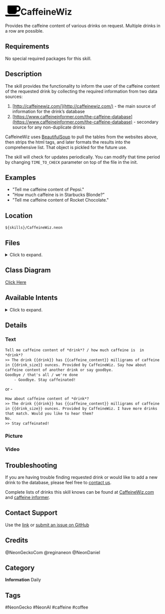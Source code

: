 # <img src='./logo.svg' card_color="#FF8600" width="50" style="vertical-align:bottom" style="vertical-align:bottom">CaffeineWiz

Provides the caffeine content of various drinks on request. Multiple drinks in a row are possible.

## Requirements

No special required packages for this skill.

## Description

The skill provides the functionality to inform the user of the caffeine content of the requested drink by collecting the required information from two data sources:

1.  [http://caffeinewiz.com/](http://caffeinewiz.com/) - the main source of information for the drink’s database
2.  [https://www.caffeineinformer.com/the-caffeine-database](https://www.caffeineinformer.com/the-caffeine-database) - secondary source for any non-duplicate drinks
    

CaffeineWiz uses [BeautifulSoup](https://www.crummy.com/software/BeautifulSoup/bs4/doc/) to pull the tables from the websites above, then strips the html tags, and later formats the results into the comprehensive list. That object is pickled for the future use.

The skill will check for updates periodically. You can modify that time period by changing `TIME_TO_CHECK` parameter on top of the file in the init.

## Examples
* "Tell me caffeine content of Pepsi."
* "How much caffeine is in Starbucks Blonde?"
* "Tell me caffeine content of Rocket Chocolate."


## Location

    ${skills}/CaffeineWiz.neon

## Files

 <details>
<summary>Click to expand.</summary>
<br>   

        ${skills}/CaffeineWiz.neon/drinkList_from_caffeine_informer.txt  
        ${skills}/CaffeineWiz.neon/drinkList_from_caffeine_wiz.txt  
        ${skills}/CaffeineWiz.neon/__init__.py  
        ${skills}/CaffeineWiz.neon/README.md  
        ${skills}/CaffeineWiz.neon/settings.json  
        ${skills}/CaffeineWiz.neon/test/intent  
        ${skills}/CaffeineWiz.neon/dialog/en-us  
        ${skills}/CaffeineWiz.neon/test  
        ${skills}/CaffeineWiz.neon/vocab/en-us/Neon.voc  
        ${skills}/CaffeineWiz.neon/regex/en-us  
        ${skills}/CaffeineWiz.neon/dialog/de-de  
        ${skills}/CaffeineWiz.neon/vocab/en-us/YesIDo.voc  
        ${skills}/CaffeineWiz.neon/test/intent/001.CaffeineContentIntent.intent.json  
        ${skills}/CaffeineWiz.neon/vocab/de-de/CaffeineKeyword.voc  
        ${skills}/CaffeineWiz.neon/dialog/de-de/drink.caffeine.dialog  
        ${skills}/CaffeineWiz.neon/vocab/en-us/UpdateCaffeine.voc  
        ${skills}/CaffeineWiz.neon/dialog  
        ${skills}/CaffeineWiz.neon/vocab/en-us  
        ${skills}/CaffeineWiz.neon/vocab  
        ${skills}/CaffeineWiz.neon/test/intent/004.NoIntent.intent.json  
        ${skills}/CaffeineWiz.neon/regex  
        ${skills}/CaffeineWiz.neon/vocab/de-de  
        ${skills}/CaffeineWiz.neon/regex/de-de  
        ${skills}/CaffeineWiz.neon/vocab/en-us/CaffeineKeyword.voc  
        ${skills}/CaffeineWiz.neon/vocab/de-de/GoodbyeKeyword.voc  
        ${skills}/CaffeineWiz.neon/vocab/en-us/GoodbyeKeyword.voc  
        ${skills}/CaffeineWiz.neon/test/intent/003.YesIDoIntent.intent.json  
        ${skills}/CaffeineWiz.neon/dialog/en-us/drink.caffeine.dialog  
        ${skills}/CaffeineWiz.neon/test/intent/002.CaffeineContentGoodbyeIntent.intent.json  
        ${skills}/CaffeineWiz.neon/vocab/en-us/NoIntent.voc  
        ${skills}/CaffeineWiz.neon/regex/de-de/drink.rx  
        ${skills}/CaffeineWiz.neon/regex/en-us/drink.rx

</details> 

## Class Diagram

[Click Here](https://0000.us/klatchat/app/files/neon_images/class_diagrams/CaffeineWiz.png)

## Available Intents
<details>
<summary>Click to expand.</summary>
<br>

### GoodbyeKeyword.voc

    goodbye  
    that's all  
    we're done

### UpdateCaffeine.voc

    update caffeine wiz database  
    update caffeine database

### Neon.voc

    neon  
    leon  
    nyan

### NoIntent.voc

    no i do not  
    no  
    not now  
    i am done  
    nevermind

### CaffeineKeyword.voc

    tell me caffeine content of  
    how much caffeine is  in  
    how about caffeine content of  
    how much caffeine in

  

### YesIDo.voc

    yes i do  
    i do  
    i would  
    yes i would  
    yes

### GoodbyeKeyword.voc

    Auf Wiedersehen  
    bye  
    das wars  
    ende  
    end  
    Wir sind fertig

  

### CaffeineKeyword.voc

    koffein

</details> 

## Details

### Text

    Tell me caffeine content of *drink*? / how much caffeine is  in *drink*?  
    >> The drink {{drink}} has {{caffeine_content}} milligrams of caffeine in {{drink_size}} ounces. Provided by CaffeineWiz. Say how about caffeine content of another drink or say goodbye.  
    Goodbye / that's all / we're done  
        - Goodbye. Stay caffeinated!

or -

    How about caffeine content of *drink*?  
    >> The drink {{drink}} has {{caffeine_content}} milligrams of caffeine in {{drink_size}} ounces. Provided by CaffeineWiz. I have more drinks that match. Would you like to hear them?  
    No.  
    >> Stay caffeinated!

  

### Picture

### Video

  

## Troubleshooting

If you are having trouble finding requested drink or would like to add a new drink to the database,
please feel free to [contact us](https://neongecko.com/ContactUs).

Complete lists of drinks this skill knows can be found at [CaffeineWiz.com](https://caffeinewiz.com) and 
[caffeine informer](https://www.caffeineinformer.com/the-caffeine-database).
  

## Contact Support

Use the [link](https://neongecko.com/ContactUs) or [submit an issue on GitHub](https://help.github.com/en/articles/creating-an-issue)

## Credits

@NeonGeckoCom
@reginaneon
@NeonDaniel

## Category
**Information**
Daily

## Tags
#NeonGecko
#NeonAI
#caffeine
#coffee
